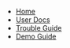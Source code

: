 <!-- docs/_sidebar.md -->

* [Home](/)
* [User Docs](user_documentation.md)
* [Trouble Guide](troubleshooting_guide.md)
* [Demo Guide](demo_guide.md)
